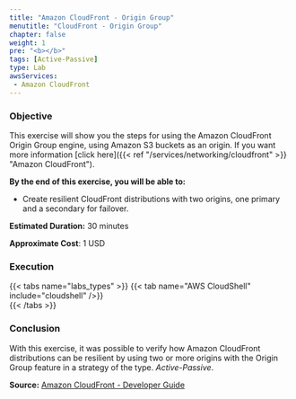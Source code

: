 ```yaml
---
title: "Amazon CloudFront - Origin Group"
menutitle: "CloudFront - Origin Group"
chapter: false
weight: 1
pre: "<b></b>"
tags: [Active-Passive]
type: Lab
awsServices:
 - Amazon CloudFront
---
```


### Objective

This exercise will show you the steps for using the Amazon CloudFront Origin Group engine, using Amazon S3 buckets as an origin. If you want more information [click here]({{< ref "/services/networking/cloudfront" >}} "Amazon CloudFront").

**By the end of this exercise, you will be able to:**

- Create resilient CloudFront distributions with two origins, one primary and a secondary for failover.

**Estimated Duration:** 30 minutes

**Approximate Cost**: 1 USD

### Execution
{{< tabs name="labs_types" >}} 
{{< tab name="AWS CloudShell" include="cloudshell" />}}  
{{< /tabs >}}

### Conclusion

With this exercise, it was possible to verify how Amazon CloudFront distributions can be resilient by using two or more origins with the Origin Group feature in a strategy of the type. *Active-Passive*.

**Source:** [Amazon CloudFront - Developer Guide](https://docs.aws.amazon.com/AmazonCloudFront/latest/DeveloperGuide/high_availability_origin_failover.html#concept_origin_groups.creating)

